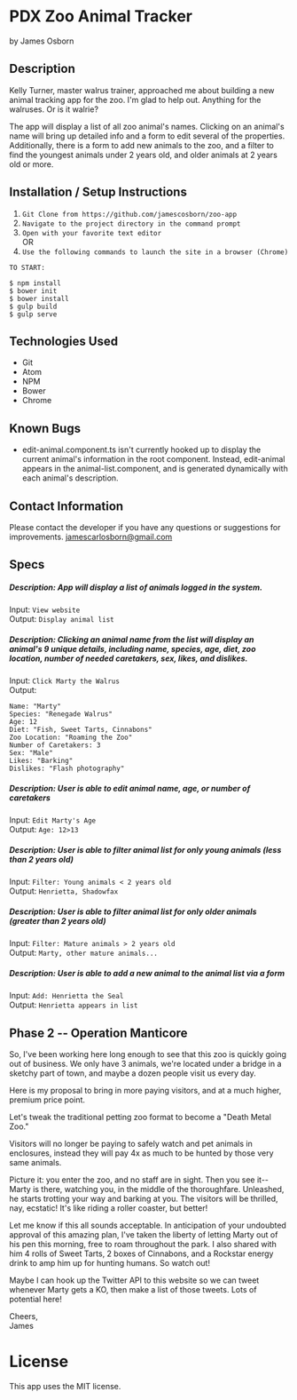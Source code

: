 # PDX Zoo Animal Tracker

by James Osborn

## Description

Kelly Turner, master walrus trainer, approached me about building a new animal tracking app for the zoo. I'm glad to help out. Anything for the walruses. Or is it walrie?

The app will display a list of all zoo animal's names. Clicking on an animal's name will bring up detailed info and a form to edit several of the properties. Additionally, there is a form to add new animals to the zoo, and a filter to find the youngest animals under 2 years old, and older animals at 2 years old or more.

## Installation / Setup Instructions

1. `Git Clone from https://github.com/jamescosborn/zoo-app`  
2. `Navigate to the project directory in the command prompt`  
3. `Open with your favorite text editor`  
OR  
4. `Use the following commands to launch the site in a browser (Chrome)`  

```
TO START:

$ npm install  
$ bower init  
$ bower install  
$ gulp build  
$ gulp serve
```

## Technologies Used

* Git     
* Atom   
* NPM  
* Bower   
* Chrome  

## Known Bugs

* edit-animal.component.ts isn't currently hooked up to display the current animal's information in the root component. Instead, edit-animal appears in the animal-list.component, and is generated dynamically with each animal's description.

## Contact Information

Please contact the developer if you have any questions or suggestions for improvements. jamescarlosborn@gmail.com

## Specs

##### Description:  App will display a list of animals logged in the system.
Input:  `View website`  
Output:  `Display animal list`

##### Description: Clicking an animal name from the list will display an animal's 9 unique details, including name, species, age, diet, zoo location, number of needed caretakers, sex, likes, and dislikes.
Input:  `Click Marty the Walrus`  
Output:  
```
Name: "Marty"  
Species: "Renegade Walrus"  
Age: 12  
Diet: "Fish, Sweet Tarts, Cinnabons"  
Zoo Location: "Roaming the Zoo"  
Number of Caretakers: 3
Sex: "Male"  
Likes: "Barking"
Dislikes: "Flash photography"
```

##### Description:  User is able to edit animal name, age, or number of caretakers
Input:  `Edit Marty's Age`  
Output: `Age: 12>13`  

##### Description:  User is able to filter animal list for only young animals (less than 2 years old)
Input:  `Filter: Young animals < 2 years old`  
Output:  `Henrietta, Shadowfax`

##### Description:  User is able to filter animal list for only older animals (greater than 2 years old)
Input:  `Filter: Mature animals > 2 years old`  
Output:  `Marty, other mature animals...`

##### Description:  User is able to add a new animal to the animal list via a form
Input:  `Add: Henrietta the Seal`  
Output:  `Henrietta appears in list`

## Phase 2 -- Operation Manticore

So, I've been working here long enough to see that this zoo is quickly going out of business. We only have 3 animals, we're located under a bridge in a sketchy part of town, and maybe a dozen people visit us every day.

Here is my proposal to bring in more paying visitors, and at a much higher, premium price point.

Let's tweak the traditional petting zoo format to become a "Death Metal Zoo."

Visitors will no longer be paying to safely watch and pet animals in enclosures, instead they will pay 4x as much to be hunted by those very same animals.

Picture it: you enter the zoo, and no staff are in sight. Then you see it--Marty is there, watching you, in the middle of the thoroughfare. Unleashed, he starts trotting your way and barking at you. The visitors will be thrilled, nay, ecstatic! It's like riding a roller coaster, but better!

Let me know if this all sounds acceptable. In anticipation of your undoubted approval of this amazing plan, I've taken the liberty of letting Marty out of his pen this morning, free to roam throughout the park. I also shared with him 4 rolls of Sweet Tarts, 2 boxes of Cinnabons, and a Rockstar energy drink to amp him up for hunting humans. So watch out!  

Maybe I can hook up the Twitter API to this website so we can tweet whenever Marty gets a KO, then make a list of those tweets. Lots of potential here!

Cheers,  
James

# License
This app uses the MIT license.
